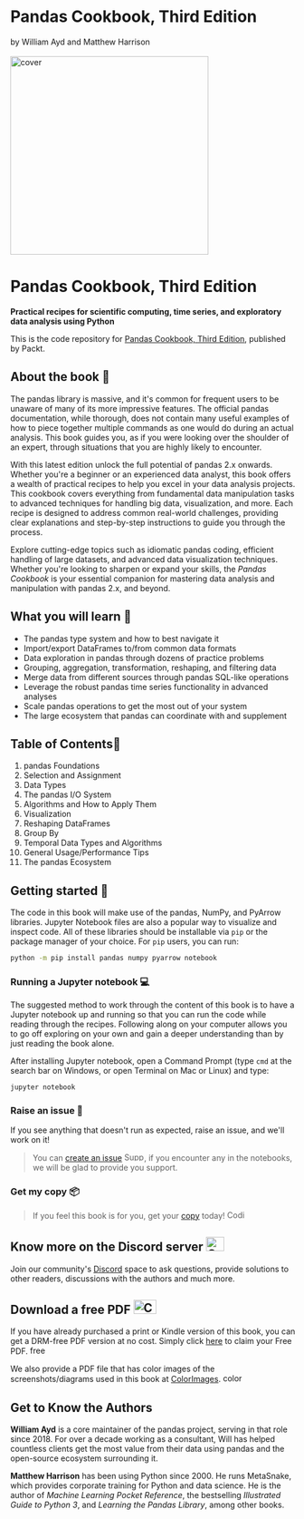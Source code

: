 # Pandas Cookbook, Third Edition<br>
by William Ayd and Matthew Harrison <br><br>
<img src="https://github.com/gaurgv/Pandas-Cookbook-Third-Edition/blob/main/cover.png" alt="cover" width="350"/>

# Pandas Cookbook, Third Edition
**Practical recipes for scientific computing, time series, and exploratory data analysis using Python**

This is the code repository for [Pandas Cookbook, Third Edition](https://github.com/WillAyd/Pandas-Cookbook-Third-Edition), published by Packt.

## About the book 📔

The pandas library is massive, and it's common for frequent users to be unaware of many of its more impressive features. The official pandas documentation, while thorough, does not contain many useful examples of how to piece together multiple commands as one would do during an actual analysis. This book guides you, as if you were looking over the shoulder of an expert, through situations that you are highly likely to encounter.  
 
With this latest edition unlock the full potential of pandas 2.x onwards. Whether you're a beginner or an experienced data analyst, this book offers a wealth of practical recipes to help you excel in your data analysis projects. This cookbook covers everything from fundamental data manipulation tasks to advanced techniques for handling big data, visualization, and more. Each recipe is designed to address common real-world challenges, providing clear explanations and step-by-step instructions to guide you through the process.  
 
Explore cutting-edge topics such as idiomatic pandas coding, efficient handling of large datasets, and advanced data visualization techniques.  Whether you're looking to sharpen or expand your skills, the *Pandas Cookbook* is your essential companion for mastering data analysis and manipulation with pandas 2.x, and beyond.

## What you will learn 📖
- The pandas type system and how to best navigate it  
- Import/export DataFrames to/from common data formats  
- Data exploration in pandas through dozens of practice problems  
- Grouping, aggregation, transformation, reshaping, and filtering data  
- Merge data from different sources through pandas SQL-like operations  
- Leverage the robust pandas time series functionality in advanced analyses  
- Scale pandas operations to get the most out of your system  
- The large ecosystem that pandas can coordinate with and supplement

## Table of Contents📑

1. pandas Foundations
2. Selection and Assignment
3. Data Types
4. The pandas I/O System
5. Algorithms and How to Apply Them
6. Visualization
7. Reshaping DataFrames
8. Group By
9. Temporal Data Types and Algorithms
10. General Usage/Performance Tips
11. The pandas Ecosystem

## Getting started 🚀
The code in this book will make use of the pandas, NumPy, and PyArrow libraries. Jupyter Notebook files are also a popular way to visualize and inspect code. All of these libraries should be installable via `pip` or the package manager of your choice. For `pip` users, you can run:
```bash
python -m pip install pandas numpy pyarrow notebook
```
### Running a Jupyter notebook 💻
The suggested method to work through the content of this book is to have a Jupyter notebook up and running so that you can run the code while reading through the recipes.  Following along on your computer allows you to go off exploring on your own and gain a deeper understanding than by just reading the book alone.

After installing Jupyter notebook, open a Command Prompt (type `cmd` at the search bar on Windows, or open Terminal on Mac or Linux) and type:
```bash
jupyter notebook
```

### Raise an issue 🚩
If you see anything that doesn't run as expected, raise an issue, and we'll work on it!
> You can [create an issue](https://github.com/WillAyd/Pandas-Cookbook-Third-Edition/issues) <img alt="Support" height="15" width="35"  src="https://media.tenor.com/ex_HDD_k5P8AAAAi/habbo-habbohotel.gif">, if you encounter any in the notebooks, we will be glad to provide you support.

### Get my copy 📦
> If you feel this book is for you, get your [copy](https://www.amazon.com/Pandas-Cookbook-Practical-scientific-exploratory/dp/1836205872) today! <img alt="Coding" height="15" width="35"  src="https://media.tenor.com/ex_HDD_k5P8AAAAi/habbo-habbohotel.gif">

## Know more on the Discord server <img alt="Coding" height="25" width="32"  src="https://cliply.co/wp-content/uploads/2021/08/372108630_DISCORD_LOGO_400.gif">

Join our community's [Discord](https://packt.link/pandas) space to ask questions, provide solutions to other readers, discussions with the authors and much more.

## Download a free PDF <img alt="Coding" height="25" width="40" src="https://emergency.com.au/wp-content/uploads/2021/03/free.gif">

If you have already purchased a print or Kindle version of this book, you can get a DRM-free PDF version at no cost. Simply click [here](https://packt.link/free-ebook/9781836205876) to claim your Free PDF. <img alt="free pdf" height="15" width="35"  src="https://media.tenor.com/ex_HDD_k5P8AAAAi/habbo-habbohotel.gif">

We also provide a PDF file that has color images of the screenshots/diagrams used in this book at [ColorImages](https://packt.link/gbp/9781836205876). <img alt="color images" height="15" width="35"  src="https://media.tenor.com/ex_HDD_k5P8AAAAi/habbo-habbohotel.gif">


## Get to Know the Authors
**William Ayd** is a core maintainer of the pandas project, serving in that role since 2018. For over a decade working as a consultant, Will has helped countless clients get the most value from their data using pandas and the open-source ecosystem surrounding it.

**Matthew Harrison** has been using Python since 2000. He runs MetaSnake, which provides corporate training for Python and data science. He is the author of *Machine Learning Pocket Reference*, the bestselling *Illustrated Guide to Python 3*, and *Learning the Pandas Library*, among other books.
